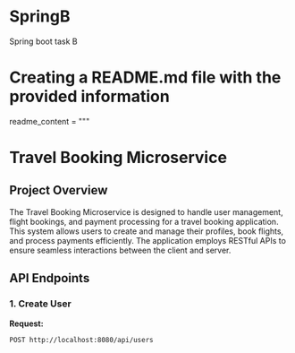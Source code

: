 # SpringB
Spring boot task B
# Creating a README.md file with the provided information

readme_content = """
# Travel Booking Microservice

## Project Overview

The Travel Booking Microservice is designed to handle user management, flight bookings, and payment processing for a travel booking application. This system allows users to create and manage their profiles, book flights, and process payments efficiently. The application employs RESTful APIs to ensure seamless interactions between the client and server.

## API Endpoints

### 1. Create User

**Request:**

```http
POST http://localhost:8080/api/users
